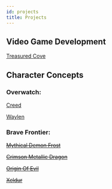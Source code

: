 ```yaml
---
id: projects
title: Projects
---
```


## Video Game Development

[Treasured Cove](https://github.com/TreasuredQuartz/TreasuredCove)

## Character Concepts

### Overwatch:

[Creed](../en/characters/overwatch/creed.html)

[Waylen](../en/characters/overwatch/waylen.html)

### Brave Frontier:

~~[Mythical Demon Frost](../en/characters/bravefrontier/frost.html)~~

~~[Crimson Metallic Dragon](../en/characters/bravefrontier/crimsonmetallicdragon.html)~~

~~[Origin Of Evil](../en/characters/bravefrontier/originofevil.html)~~

~~[Xeldur](../en/characters/bravefrontier/xeldur.html)~~
